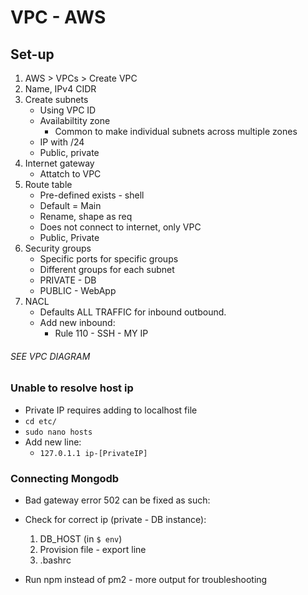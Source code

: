 # VPC - AWS

## Set-up

1) AWS > VPCs > Create VPC
2) Name, IPv4 CIDR
3) Create subnets
	- Using VPC ID
	- Availabiltity zone
		- Common to make individual subnets across multiple zones
	- IP with /24
	- Public, private
4) Internet gateway
	- Attatch to VPC
5) Route table
	- Pre-defined exists - shell
	- Default = Main
	- Rename, shape as req
	- Does not connect to internet, only VPC
	- Public, Private
6) Security groups
	- Specific ports for specific groups
	- Different groups for each subnet
	- PRIVATE - DB
	- PUBLIC - WebApp
7) NACL
	- Defaults ALL TRAFFIC for inbound outbound.
	- Add new inbound:
		- Rule 110 - SSH - MY IP

###### SEE VPC DIAGRAM


### Unable to resolve host ip
- Private IP requires adding to localhost file
- `cd etc/`
- `sudo nano hosts`
- Add new line:
	- `127.0.1.1 ip-[PrivateIP]`


### Connecting Mongodb

- Bad gateway error 502 can be fixed as such:

- Check for correct ip (private - DB instance):
	1) DB_HOST (in `$ env`)
	2) Provision file - export line 
	3) .bashrc

- Run npm instead of pm2 - more output for troubleshooting
	
